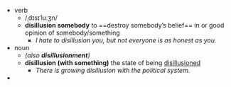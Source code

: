 - verb
	- /ˌdɪsɪˈluːʒn/
	- **disillusion somebody** to ==destroy somebody’s belief== in or good opinion of somebody/something
		- *I hate to disillusion you, but not everyone is as honest as you.*
- noun
	- *(also ***disillusionment***)*
	- **disillusion (with something)** the state of being [disillusioned](https://www.oxfordlearnersdictionaries.com/definition/english/disillusioned)
		- *There is growing disillusion with the political system.*
-